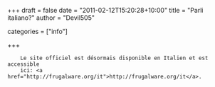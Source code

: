 
+++
draft = false
date = "2011-02-12T15:20:28+10:00"
title = "Parli italiano?"
author = "Devil505"

categories = ["info"]

+++

        Le site officiel est désormais disponible en Italien et est accessible
        ici: <a href="http://frugalware.org/it">http://frugalware.org/it</a>.
          
      